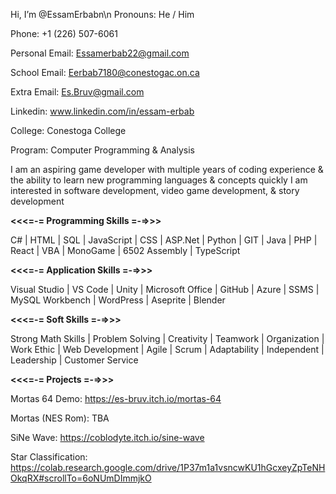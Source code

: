 Hi, I’m @EssamErbabn\n
Pronouns: He / Him

Phone: +1 (226) 507-6061

Personal Email: Essamerbab22@gmail.com

School Email: Eerbab7180@conestogac.on.ca

Extra Email: Es.Bruv@gmail.com

Linkedin: www.linkedin.com/in/essam-erbab



College: Conestoga College

Program: Computer Programming & Analysis




I am an aspiring game developer with multiple years of coding experience & the ability to learn new programming languages & concepts quickly I am interested in software development, video game development, & story development

**<<<=-= Programming Skills =-=>>>**

C# | HTML | SQL | JavaScript | CSS | ASP.Net | Python | GIT | Java | PHP | React | VBA | MonoGame | 6502 Assembly | TypeScript

**<<<=-= Application Skills =-=>>>**

Visual Studio | VS Code | Unity | Microsoft Office | GitHub | Azure | SSMS | MySQL Workbench | WordPress | Aseprite | Blender

**<<<=-= Soft Skills =-=>>>**

Strong Math Skills | Problem Solving | Creativity | Teamwork | Organization | Work Ethic | Web Development | Agile | Scrum | Adaptability | Independent | Leadership | Customer Service

**<<<=-= Projects =-=>>>**

Mortas 64 Demo: https://es-bruv.itch.io/mortas-64

Mortas (NES Rom): TBA

SiNe Wave: https://coblodyte.itch.io/sine-wave

Star Classification: https://colab.research.google.com/drive/1P37m1a1vsncwKU1hGcxeyZpTeNHOkqRX#scrollTo=6oNUmDImmjkO

<!---
EssamErbab/EssamErbab is a ✨ special ✨ repository because its `README.md` (this file) appears on your GitHub profile.
You can click the Preview link to take a look at your changes.
--->
